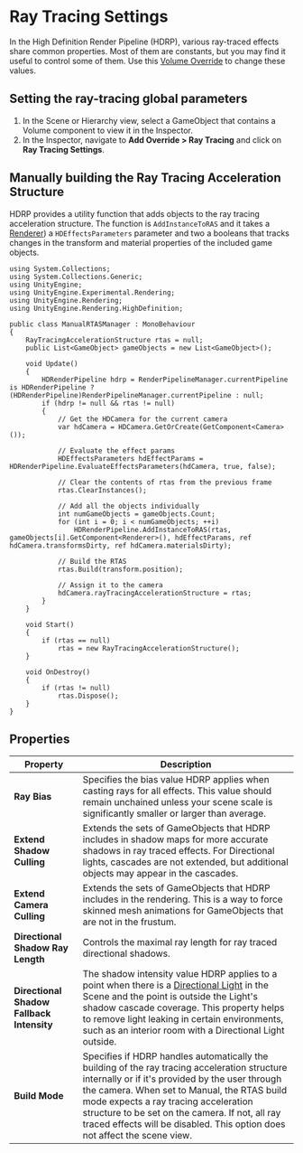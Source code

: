 # Ray Tracing Settings

In the High Definition Render Pipeline (HDRP), various ray-traced effects share common properties. Most of them are constants, but you may find it useful to control some of them. Use this [Volume Override](Volume-Components.md) to change these values.

## Setting the ray-tracing global parameters

1. In the Scene or Hierarchy view, select a GameObject that contains a Volume component to view it in the Inspector.
2. In the Inspector, navigate to **Add Override > Ray Tracing** and click on **Ray Tracing Settings**.

## Manually building the Ray Tracing Acceleration Structure

HDRP provides a utility function that adds objects to the ray tracing acceleration structure.
The function is `AddInstanceToRAS` and it takes a [Renderer](https://docs.unity3d.com/ScriptReference/Renderer.html)) a `HDEffectsParameters` parameter and two a booleans that tracks changes in the transform and material properties of the included game objects.

```
using System.Collections;
using System.Collections.Generic;
using UnityEngine;
using UnityEngine.Experimental.Rendering;
using UnityEngine.Rendering;
using UnityEngine.Rendering.HighDefinition;

public class ManualRTASManager : MonoBehaviour
{
    RayTracingAccelerationStructure rtas = null;
    public List<GameObject> gameObjects = new List<GameObject>();

    void Update()
    {
        HDRenderPipeline hdrp = RenderPipelineManager.currentPipeline is HDRenderPipeline ? (HDRenderPipeline)RenderPipelineManager.currentPipeline : null;
        if (hdrp != null && rtas != null)
        {
            // Get the HDCamera for the current camera
            var hdCamera = HDCamera.GetOrCreate(GetComponent<Camera>());

            // Evaluate the effect params
            HDEffectsParameters hdEffectParams = HDRenderPipeline.EvaluateEffectsParameters(hdCamera, true, false);

            // Clear the contents of rtas from the previous frame
            rtas.ClearInstances();

            // Add all the objects individually
            int numGameObjects = gameObjects.Count;
            for (int i = 0; i < numGameObjects; ++i)
                HDRenderPipeline.AddInstanceToRAS(rtas, gameObjects[i].GetComponent<Renderer>(), hdEffectParams, ref hdCamera.transformsDirty, ref hdCamera.materialsDirty);

            // Build the RTAS
            rtas.Build(transform.position);

            // Assign it to the camera
            hdCamera.rayTracingAccelerationStructure = rtas;
        }
    }

    void Start()
    {
        if (rtas == null)
            rtas = new RayTracingAccelerationStructure();
    }

    void OnDestroy()
    {
        if (rtas != null)
            rtas.Dispose();
    }
}
```

## Properties

| **Property**             | **Description**                                              |
| ------------------------ | ------------------------------------------------------------ |
| **Ray Bias** | Specifies the bias value HDRP applies when casting rays for all effects. This value should remain unchained unless your scene scale is significantly smaller or larger than average. |
| **Extend Shadow Culling** | Extends the sets of GameObjects that HDRP includes in shadow maps for more accurate shadows in ray traced effects. For Directional lights, cascades are not extended, but additional objects may appear in the cascades.|
| **Extend Camera Culling** | Extends the sets of GameObjects that HDRP includes in the rendering. This is a way to force skinned mesh animations for GameObjects that are not in the frustum. |
| **Directional Shadow Ray Length** | Controls the maximal ray length for ray traced directional shadows. |
| **Directional Shadow Fallback Intensity** | The shadow intensity value HDRP applies to a point when there is a [Directional Light](Light-Component.md) in the Scene and the point is outside the Light's shadow cascade coverage. This property helps to remove light leaking in certain environments, such as an interior room with a Directional Light outside. |
| **Build Mode** | Specifies if HDRP handles automatically the building of the ray tracing acceleration structure internally or if it's provided by the user through the camera. When set to Manual, the RTAS build mode expects a ray tracing acceleration structure to be set on the camera. If not, all ray traced effects will be disabled. This option does not affect the scene view. |
